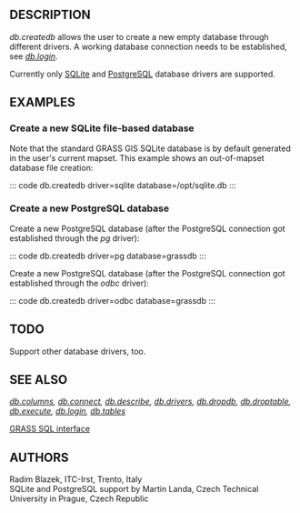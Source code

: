 ## DESCRIPTION

*db.createdb* allows the user to create a new empty database through
different drivers. A working database connection needs to be
established, see *[db.login](db.login.html)*.

Currently only [SQLite](grass-sqlite.html) and
[PostgreSQL](grass-pg.html) database drivers are supported.

## EXAMPLES

### Create a new SQLite file-based database

Note that the standard GRASS GIS SQLite database is by default generated
in the user\'s current mapset. This example shows an out-of-mapset
database file creation:

::: code
    db.createdb driver=sqlite database=/opt/sqlite.db
:::

### Create a new PostgreSQL database

Create a new PostgreSQL database (after the PostgreSQL connection got
established through the *pg* driver):

::: code
    db.createdb driver=pg database=grassdb
:::

Create a new PostgreSQL database (after the PostgreSQL connection got
established through the *odbc* driver):

::: code
    db.createdb driver=odbc database=grassdb
:::

## TODO

Support other database drivers, too.

## SEE ALSO

*[db.columns](db.columns.html), [db.connect](db.connect.html),
[db.describe](db.describe.html), [db.drivers](db.drivers.html),
[db.dropdb](db.dropdb.html), [db.droptable](db.droptable.html),
[db.execute](db.execute.html), [db.login](db.login.html),
[db.tables](db.tables.html)*

[GRASS SQL interface](sql.html)

## AUTHORS

Radim Blazek, ITC-Irst, Trento, Italy\
SQLite and PostgreSQL support by Martin Landa, Czech Technical
University in Prague, Czech Republic
